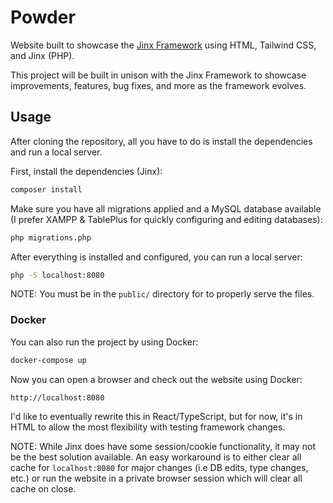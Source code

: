 # Powder
Website built to showcase the [Jinx Framework](https://github.com/azazelm3dj3d/jinx) using HTML, Tailwind CSS, and Jinx (PHP).

This project will be built in unison with the Jinx Framework to showcase improvements, features, bug fixes, and more as the framework evolves.

## Usage
After cloning the repository, all you have to do is install the dependencies and run a local server.

First, install the dependencies (Jinx):

```bash
composer install
```

Make sure you have all migrations applied and a MySQL database available (I prefer XAMPP & TablePlus for quickly configuring and editing databases):

```bash
php migrations.php
```

After everything is installed and configured, you can run a local server:

```bash
php -S localhost:8080
```

NOTE: You must be in the `public/` directory for to properly serve the files.

### Docker

You can also run the project by using Docker:

```bash
docker-compose up
```

Now you can open a browser and check out the website using Docker:

```
http://localhost:8080
```

I'd like to eventually rewrite this in React/TypeScript, but for now, it's in HTML to allow the most flexibility with testing framework changes.

NOTE: While Jinx does have some session/cookie functionality, it may not be the best solution available. An easy workaround is to either clear all cache for `localhost:8080` for major changes (i.e DB edits, type changes, etc.) or run the website in a private browser session which will clear all cache on close.
